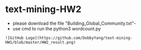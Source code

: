 # text-mining-HW2

- please download the file  "Building_Global_Community.txt"-
- use cmd to run the python3 wordcount.py

```console 
![GitHub Logo](https://github.com/DobbyYang/text-mining-HW1/blob/master/HW2_result.png)
```
